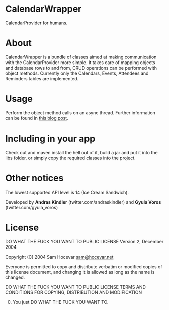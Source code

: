 CalendarWrapper
===============

CalendarProvider for humans.

About
=====

CalendarWrapper is a bundle of classes aimed at making communication with the CalendarProvider more simple. It takes care of mapping objects and database rows to and from, CRUD operations can be performed with object methods. Currently only the Calendars, Events, Attendees and Reminders tables are implemented.

Usage
=====

Perform the object method calls on an async thread. Further information can be found in <a href="http://howrobotswork.wordpress.com/" target="blank_">this blog post</a>.


Including in your app
=====================

Check out and maven install the hell out of it, build a jar and put it into the libs folder, or simply copy the required classes into the project.

Other notices
=============

The lowest supported API level is 14 (Ice Cream Sandwich).

Developed by **Andras Kindler** (twitter.com/andraskindler) and **Gyula Voros** (twitter.com/gyula_voros)

License
=======

DO WHAT THE FUCK YOU WANT TO PUBLIC LICENSE
Version 2, December 2004

Copyright (C) 2004 Sam Hocevar <sam@hocevar.net>

Everyone is permitted to copy and distribute verbatim or modified
copies of this license document, and changing it is allowed as long
as the name is changed.

DO WHAT THE FUCK YOU WANT TO PUBLIC LICENSE
TERMS AND CONDITIONS FOR COPYING, DISTRIBUTION AND MODIFICATION

0. You just DO WHAT THE FUCK YOU WANT TO.


